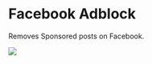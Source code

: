 # Facebook Adblock

Removes Sponsored posts on Facebook.

![](https://raw.githubusercontent.com/stephenpoole/facebook-adblock-extension/master/promo-440x280.jpg)
